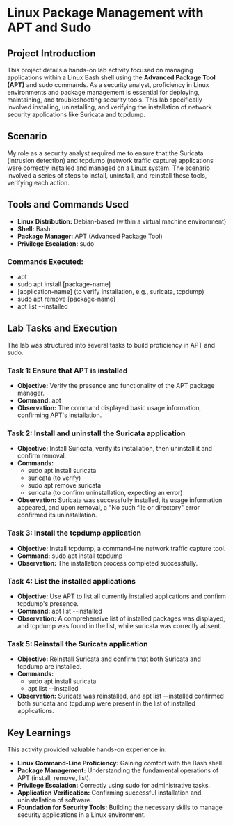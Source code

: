 # **Linux Package Management with APT and Sudo**

## **Project Introduction**

This project details a hands-on lab activity focused on managing applications within a Linux Bash shell using the **Advanced Package Tool (APT)** and sudo commands. As a security analyst, proficiency in Linux environments and package management is essential for deploying, maintaining, and troubleshooting security tools. This lab specifically involved installing, uninstalling, and verifying the installation of network security applications like Suricata and tcpdump.

## **Scenario**

My role as a security analyst required me to ensure that the Suricata (intrusion detection) and tcpdump (network traffic capture) applications were correctly installed and managed on a Linux system. The scenario involved a series of steps to install, uninstall, and reinstall these tools, verifying each action.

## **Tools and Commands Used**

* **Linux Distribution:** Debian-based (within a virtual machine environment)  
* **Shell:** Bash  
* **Package Manager:** APT (Advanced Package Tool)  
* **Privilege Escalation:** sudo

### **Commands Executed:**

* apt  
* sudo apt install \[package-name\]  
* \[application-name\] (to verify installation, e.g., suricata, tcpdump)  
* sudo apt remove \[package-name\]  
* apt list \--installed

## **Lab Tasks and Execution**

The lab was structured into several tasks to build proficiency in APT and sudo.  

### **Task 1: Ensure that APT is installed**

* **Objective:** Verify the presence and functionality of the APT package manager.  
* **Command:** apt  
* **Observation:** The command displayed basic usage information, confirming APT's installation.

### **Task 2: Install and uninstall the Suricata application**

* **Objective:** Install Suricata, verify its installation, then uninstall it and confirm removal.  
* **Commands:**  
  * sudo apt install suricata  
  * suricata (to verify)  
  * sudo apt remove suricata  
  * suricata (to confirm uninstallation, expecting an error)  
* **Observation:** Suricata was successfully installed, its usage information appeared, and upon removal, a "No such file or directory" error confirmed its uninstallation.

### **Task 3: Install the tcpdump application**

* **Objective:** Install tcpdump, a command-line network traffic capture tool.  
* **Command:** sudo apt install tcpdump  
* **Observation:** The installation process completed successfully.

### **Task 4: List the installed applications**

* **Objective:** Use APT to list all currently installed applications and confirm tcpdump's presence.  
* **Command:** apt list \--installed  
* **Observation:** A comprehensive list of installed packages was displayed, and tcpdump was found in the list, while suricata was correctly absent.

### **Task 5: Reinstall the Suricata application**

* **Objective:** Reinstall Suricata and confirm that both Suricata and tcpdump are installed.  
* **Commands:**  
  * sudo apt install suricata  
  * apt list \--installed  
* **Observation:** Suricata was reinstalled, and apt list \--installed confirmed both suricata and tcpdump were present in the list of installed applications.

## **Key Learnings**

This activity provided valuable hands-on experience in:

* **Linux Command-Line Proficiency:** Gaining comfort with the Bash shell.  
* **Package Management:** Understanding the fundamental operations of APT (install, remove, list).  
* **Privilege Escalation:** Correctly using sudo for administrative tasks.  
* **Application Verification:** Confirming successful installation and uninstallation of software.  
* **Foundation for Security Tools:** Building the necessary skills to manage security applications in a Linux environment.
